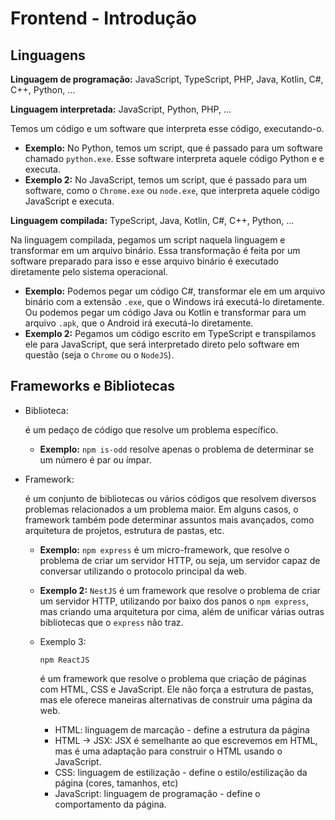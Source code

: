 # Frontend - Introdução

## Linguagens

**Linguagem de programação:** JavaScript, TypeScript, PHP, Java, Kotlin, C#, C++, Python, ...

**Linguagem interpretada:** JavaScript, Python, PHP, ...

Temos um código e um software que interpreta esse código, executando-o.

- **Exemplo:** No Python, temos um script, que é passado para um software chamado `python.exe`. Esse software interpreta aquele código Python e e executa.
- **Exemplo 2:** No JavaScript, temos um script, que é passado para um software, como o `Chrome.exe` ou `node.exe`, que interpreta aquele código JavaScript e executa.

**Linguagem compilada:** TypeScript, Java, Kotlin, C#, C++, Python, ...

Na linguagem compilada, pegamos um script naquela linguagem e transformar em um arquivo binário. Essa transformação é feita por um software preparado para isso e esse arquivo binário é executado diretamente pelo sistema operacional.

- **Exemplo:** Podemos pegar um código C#, transformar ele em um arquivo binário com a extensão `.exe`, que o Windows irá executá-lo diretamente. Ou podemos pegar um código Java ou Kotlin e transformar para um arquivo `.apk`, que o Android irá executá-lo diretamente.
- **Exemplo 2:** Pegamos um código escrito em TypeScript e transpilamos ele para JavaScript, que será interpretado direto pelo software em questão (seja o `Chrome` ou o `NodeJS`).

## Frameworks e Bibliotecas

- Biblioteca:

   

  é um pedaço de código que resolve um problema específico.

  - **Exemplo:** `npm is-odd` resolve apenas o problema de determinar se um número é par ou ímpar.

- Framework:

   

  é um conjunto de bibliotecas ou vários códigos que resolvem diversos problemas relacionados a um problema maior. Em alguns casos, o framework também pode determinar assuntos mais avançados, como arquitetura de projetos, estrutura de pastas, etc.

  - **Exemplo:** `npm express` é um micro-framework, que resolve o problema de criar um servidor HTTP, ou seja, um servidor capaz de conversar utilizando o protocolo principal da web.

  - **Exemplo 2:** `NestJS` é um framework que resolve o problema de criar um servidor HTTP, utilizando por baixo dos panos o `npm express`, mas criando uma arquitetura por cima, além de unificar várias outras bibliotecas que o `express` não traz.

  - Exemplo 3:

     

    ```
    npm ReactJS
    ```

     

    é um framework que resolve o problema que criação de páginas com HTML, CSS e JavaScript. Ele não força a estrutura de pastas, mas ele oferece maneiras alternativas de construir uma página da web.

    - HTML: linguagem de marcação - define a estrutura da página
    - HTML -> JSX: JSX é semelhante ao que escrevemos em HTML, mas é uma adaptação para construir o HTML usando o JavaScript.
    - CSS: linguagem de estilização - define o estilo/estilização da página (cores, tamanhos, etc)
    - JavaScript: linguagem de programação - define o comportamento da página.